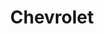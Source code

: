 ---
title: "Chevrolet"
url: /ciudad-autonoma-de-buenos-aires/chevrolet-bernardo-de-irigoyen/
shop: coche
---